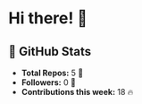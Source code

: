 # Hi there! 👋

## 🚀 GitHub Stats
- **Total Repos:** 5 🌟
- **Followers:** 0 👥
- **Contributions this week:** 18 🔥
